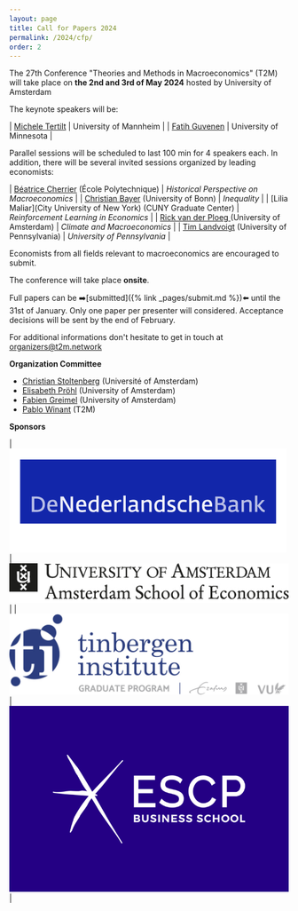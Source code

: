 ```yaml
---
layout: page
title: Call for Papers 2024
permalink: /2024/cfp/
order: 2
---
```



The 27th Conference "Theories and Methods in Macroeconomics" (T2M) will take place on 
__the 2nd and 3rd of May 2024__ hosted by University of Amsterdam

The keynote speakers will be:

| [Michele Tertilt](https://tertilt.vwl.uni-mannheim.de/) |  University of Mannheim |
| [Fatih Guvenen](https://www.fatihguvenen.com/) |  University of Minnesota |

Parallel sessions will be scheduled to last 100 min for 4 speakers each. In addition, there will be several invited sessions organized by leading economists:


| [Béatrice Cherrier](https://beatricecherrier.wordpress.com/about/)                                   (École Polytechnique)                        |  *Historical Perspective on Macroeconomics*          |
| [Christian Bayer](https://www.wiwi.uni-bonn.de/bayer/)               (University of Bonn)  |  *Inequality*      |
| [Lilia Maliar](City University of New York)                        (CUNY Graduate Center)                   |  *Reinforcement Learning in Economics*           |
| [Rick van der Ploeg ](https://rickvanderploeg.wordpress.com/)                        (University of Amsterdam)                       |  *Climate and Macroeconomics* |
| [Tim Landvoigt](https://sites.google.com/view/timlandvoigt)                        (University of Pennsylvania)          |  *University of Pennsylvania*          |

Economists from all fields relevant to macroeconomics are encouraged to submit.

The conference will take place  __onsite__.

Full papers can be ➡️[submitted]({% link _pages/submit.md %})⬅️ until the 31st of January. Only one paper per presenter will considered. Acceptance decisions will be sent by the end of February.

For additional informations don't hesitate to get in touch at [organizers@t2m.network](organizers@t2m.network)

__Organization Committee__

- [Christian Stoltenberg](https://sites.google.com/site/christianastoltenberg/home) (Université of Amsterdam)
- [Elisabeth Pröhl](https://www.elisabethproehl.com/) (University of Amsterdam)
- [Fabien Greimel](https://www.greimel.eu/) (University of Amsterdam)
- [Pablo Winant](https://www.mosphere.fr) (T2M)

__Sponsors__

| ![DNB](/assets/2024/sponsors/DNB.png) | ![UVA](/assets/2024/sponsors/uva.jpg) | 
| ![TI](/assets/2024/sponsors/ti.jpg) | ![ESCP](/assets/2024/sponsors/escp.jpg) |

<!-- 
- ESCP Business School -->
